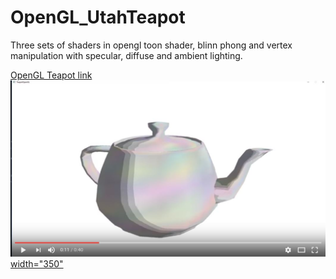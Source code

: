 # OpenGL_UtahTeapot
Three sets of shaders in opengl toon shader, blinn phong and vertex manipulation with specular, diffuse and ambient lighting.


[OpenGL Teapot link](https://www.youtube.com/watch?v=tdKzCTCurDk)
[![Video Link](/teapot.JPG) width="350" ](https://www.youtube.com/watch?v=tdKzCTCurDk)
